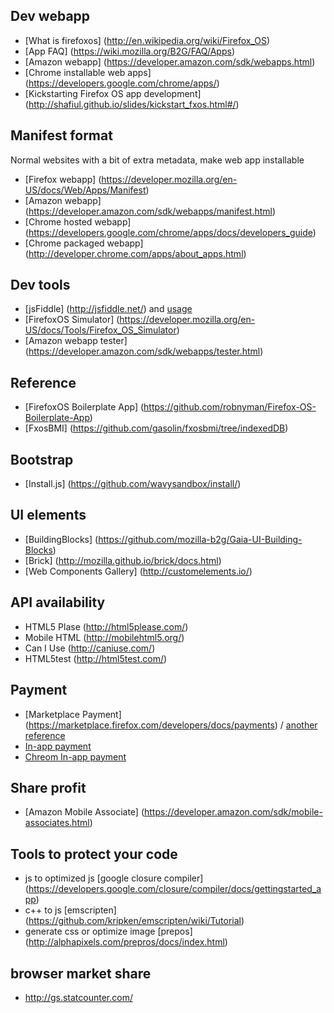 ## Dev webapp

 * [What is firefoxos] (http://en.wikipedia.org/wiki/Firefox_OS)
 * [App FAQ] (https://wiki.mozilla.org/B2G/FAQ/Apps)
 * [Amazon webapp] (https://developer.amazon.com/sdk/webapps.html)
 * [Chrome installable web apps] (https://developers.google.com/chrome/apps/)
 * [Kickstarting Firefox OS app development] (http://shafiul.github.io/slides/kickstart_fxos.html#/)

## Manifest format
Normal websites with a bit of extra metadata, make web app installable

* [Firefox webapp] (https://developer.mozilla.org/en-US/docs/Web/Apps/Manifest)
* [Amazon webapp] (https://developer.amazon.com/sdk/webapps/manifest.html)
* [Chrome hosted webapp] (https://developers.google.com/chrome/apps/docs/developers_guide)
* [Chrome packaged webapp] (http://developer.chrome.com/apps/about_apps.html)

## Dev tools

 * [jsFiddle] (http://jsfiddle.net/) and [usage](http://www.cool3c.com/article/70384)
 * [FirefoxOS Simulator] (https://developer.mozilla.org/en-US/docs/Tools/Firefox_OS_Simulator)
 * [Amazon webapp tester] (https://developer.amazon.com/sdk/webapps/tester.html)

## Reference

 * [FirefoxOS Boilerplate App] (https://github.com/robnyman/Firefox-OS-Boilerplate-App)
 * [FxosBMI] (https://github.com/gasolin/fxosbmi/tree/indexedDB)

## Bootstrap

 * [Install.js] (https://github.com/wavysandbox/install/)

## UI elements

 * [BuildingBlocks] (https://github.com/mozilla-b2g/Gaia-UI-Building-Blocks)
 * [Brick] (http://mozilla.github.io/brick/docs.html)
 * [Web Components Gallery] (http://customelements.io/)

## API availability
 * HTML5 Plase (http://html5please.com/)
 * Mobile HTML (http://mobilehtml5.org/)
 * Can I Use (http://caniuse.com/)
 * HTML5test (http://html5test.com/)

## Payment
 * [Marketplace Payment] (https://marketplace.firefox.com/developers/docs/payments) / [another reference](https://developer.mozilla.org/en-US/docs/Web/Apps/FAQs/Marketplace_payments)
 * [In-app payment](https://developer.mozilla.org/en-US/docs/Web/Apps/Publishing/In-app_payments)
 * [Chreom In-app payment](http://developer.chrome.com/apps/in_app_payments.html)

## Share profit

 * [Amazon Mobile Associate] (https://developer.amazon.com/sdk/mobile-associates.html)

## Tools to protect your code

 * js to optimized js [google closure compiler] (https://developers.google.com/closure/compiler/docs/gettingstarted_app)
 * c++ to js [emscripten] (https://github.com/kripken/emscripten/wiki/Tutorial)
 * generate css or optimize image [prepos] (http://alphapixels.com/prepros/docs/index.html)

## browser market share
 * http://gs.statcounter.com/
